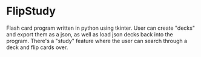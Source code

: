 # FlipStudy

Flash card program written in python using tkinter.
User can create "decks" and export them as a json,
as well as load json decks back into the program. There's a "study"
feature where the user can search through a deck and flip cards
over.
